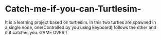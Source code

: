 # Catch-me-if-you-can-Turtlesim-
It is a learning project based on turtlesim. In this two turtles are spawned in a single node, one(Controlled by you using keyboard) follows the other and if it catches you. GAME OVER!!
